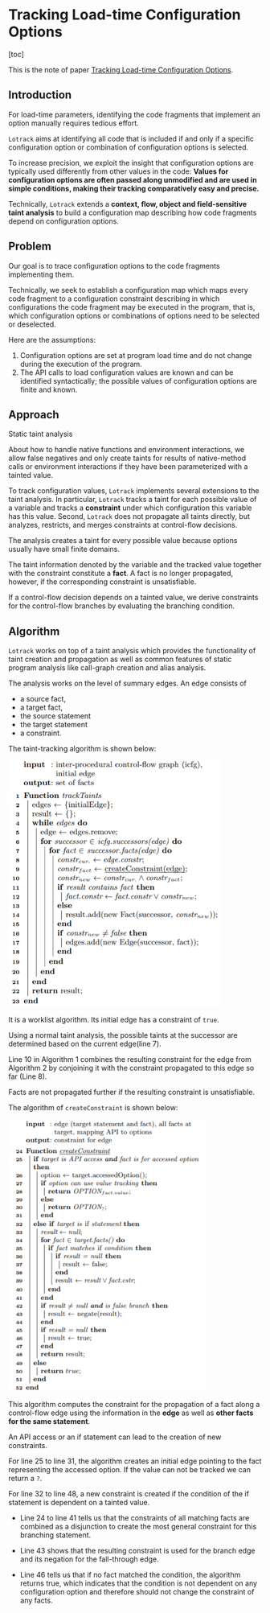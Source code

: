 # Tracking Load-time Configuration Options

[toc]

This is the note of paper [Tracking Load-time Configuration Options](https://www.bodden.de/pubs/lkb14tracking.pdf).

## Introduction

For load-time parameters, identifying the code fragments that implement an option manually requires tedious effort.

`Lotrack` aims at identifying all code that is included if and only if a specific configuration option or combination of configuration options is selected.

To increase precision, we exploit the insight that configuration options are typically used differently from other values in the code: **Values for configuration options are often passed along unmodified and are used in simple conditions, making their tracking comparatively easy and precise.**

Technically, `Lotrack` extends a **context, flow, object and field-sensitive taint analysis** to build a configuration map describing how code fragments depend on configuration options.



## Problem

Our goal is to trace configuration options to the code fragments implementing them.

Technically, we seek to establish a configuration map which maps every code fragment to a configuration constraint describing in which configurations the code fragment may be executed in the program, that is, which configuration options or combinations of options need to be selected or deselected.

Here are the assumptions:

1. Configuration options are set at program load time and do not change during the execution of the program.
2. The API calls to load configuration values are known and can be identified syntactically; the possible values of configuration options are finite and known.

## Approach

Static taint analysis

About how to handle native functions and environment interactions, we allow false negatives and only create taints for results of native-method calls or environment interactions if they have been parameterized with a tainted value.

To track configuration values, `Lotrack` implements several extensions to the taint analysis. In particular, `Lotrack` tracks a taint for each possible value of a variable and tracks a **constraint** under which configuration this variable has this value. Second, `Lotrack` does not propagate all taints directly, but analyzes, restricts, and merges constraints at control-flow decisions.

The analysis creates a taint for every possible value because options usually have small finite domains.

The taint information denoted by the variable and the tracked value together with the constraint constitute a **fact**. A fact is no longer propagated, however, if the corresponding constraint is unsatisfiable.

If a control-flow decision depends on a tainted value, we derive constraints for the control-flow branches by evaluating the branching condition.

## Algorithm

`Lotrack` works on top of a taint analysis which provides the functionality of taint creation and propagation as well as common features of static program analysis like call-graph creation and alias analysis.

The analysis works on the level of summary edges. An edge consists of 

* a source fact,
* a target fact, 
* the source statement
* the target statement
* a constraint.

The taint-tracking algorithm is shown below:

<img src="pictures/taint-tracking.png" alt="taint-tracking" style="zoom: 67%;" />

It is a worklist algorithm. Its initial edge has a constraint of `true`.

Using a normal taint analysis, the possible taints at the successor are determined based on the current edge(line 7).

Line 10 in Algorithm 1 combines the resulting constraint for the edge from Algorithm 2 by conjoining it with the constraint propagated to this edge so far (Line 8).

Facts are not propagated further if the resulting constraint is unsatisfiable.



The algorithm of `createConstraint` is shown below:

<img src="pictures/create_constraint.png" alt="create_constraint" style="zoom: 80%;" />

This algorithm computes the constraint for the propagation of a fact along a control-flow edge using the information in the **edge** as well as **other facts for the same statement**.

An API access or an if statement can lead to the creation of new constraints.

For line 25 to line 31, the algorithm creates an initial edge pointing to the fact representing the accessed option. If the value can not be tracked we can return a `?`.

For line 32 to line 48, a new constraint is created if the condition of the if statement is dependent on a tainted value.

* Line 24 to line 41 tells us that the constraints of all matching facts are combined as a disjunction to create the most general constraint for this branching statement. 
* Line 43 shows that the resulting constraint is used for the branch edge and its negation for the fall-through edge. 

* Line 46 tells us that if no fact matched the condition, the algorithm returns true, which indicates that the condition is not dependent on any configuration option and therefore should not change the constraint of any facts.